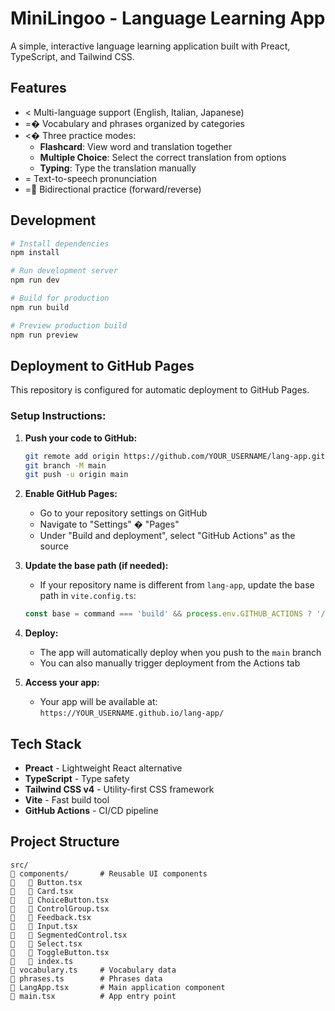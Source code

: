 # MiniLingoo - Language Learning App

A simple, interactive language learning application built with Preact, TypeScript, and Tailwind CSS.

## Features

- <
  Multi-language support (English, Italian, Japanese)
- =� Vocabulary and phrases organized by categories
- <� Three practice modes:
  - **Flashcard**: View word and translation together
  - **Multiple Choice**: Select the correct translation from options
  - **Typing**: Type the translation manually
- =
  Text-to-speech pronunciation
- = Bidirectional practice (forward/reverse)

## Development

```bash
# Install dependencies
npm install

# Run development server
npm run dev

# Build for production
npm run build

# Preview production build
npm run preview
```

## Deployment to GitHub Pages

This repository is configured for automatic deployment to GitHub Pages.

### Setup Instructions:

1. **Push your code to GitHub:**

   ```bash
   git remote add origin https://github.com/YOUR_USERNAME/lang-app.git
   git branch -M main
   git push -u origin main
   ```

2. **Enable GitHub Pages:**
   - Go to your repository settings on GitHub
   - Navigate to "Settings" � "Pages"
   - Under "Build and deployment", select "GitHub Actions" as the source

3. **Update the base path (if needed):**
   - If your repository name is different from `lang-app`, update the base path in `vite.config.ts`:

   ```typescript
   const base = command === 'build' && process.env.GITHUB_ACTIONS ? '/YOUR-REPO-NAME/' : '/';
   ```

4. **Deploy:**
   - The app will automatically deploy when you push to the `main` branch
   - You can also manually trigger deployment from the Actions tab

5. **Access your app:**
   - Your app will be available at: `https://YOUR_USERNAME.github.io/lang-app/`

## Tech Stack

- **Preact** - Lightweight React alternative
- **TypeScript** - Type safety
- **Tailwind CSS v4** - Utility-first CSS framework
- **Vite** - Fast build tool
- **GitHub Actions** - CI/CD pipeline

## Project Structure

```
src/
   components/       # Reusable UI components
      Button.tsx
      Card.tsx
      ChoiceButton.tsx
      ControlGroup.tsx
      Feedback.tsx
      Input.tsx
      SegmentedControl.tsx
      Select.tsx
      ToggleButton.tsx
      index.ts
   vocabulary.ts     # Vocabulary data
   phrases.ts        # Phrases data
   LangApp.tsx       # Main application component
   main.tsx          # App entry point
```
